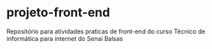 # projeto-front-end
Repositório para atividades praticas de front-end do curso Técnico de informática para internet do Senai Balsas
